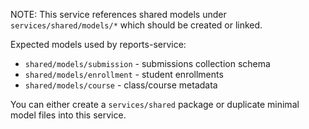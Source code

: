 NOTE: This service references shared models under `services/shared/models/*` which should be created or linked.

Expected models used by reports-service:
- `shared/models/submission` - submissions collection schema
- `shared/models/enrollment` - student enrollments
- `shared/models/course` - class/course metadata

You can either create a `services/shared` package or duplicate minimal model files into this service.


